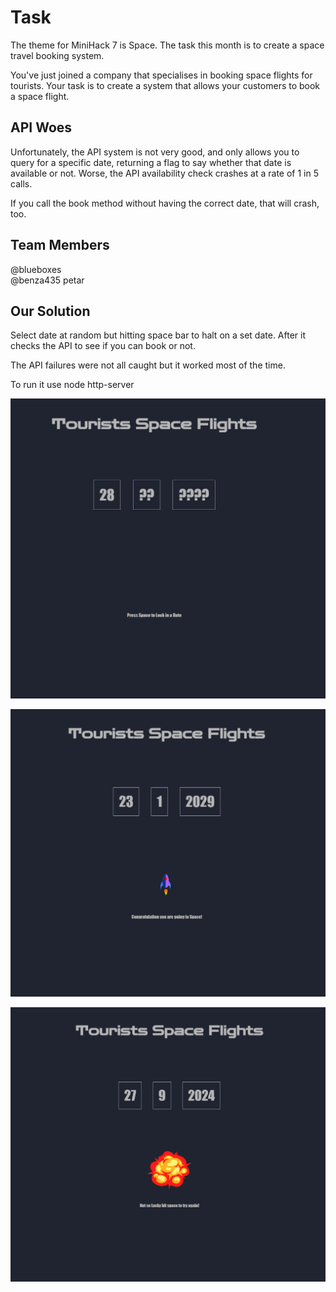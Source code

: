 # Task

The theme for MiniHack 7 is Space.  The task this month is to create a space travel booking system.  

You've just joined a company that specialises in booking space flights for tourists.  Your task is to create a system that allows your customers to book a space flight.

## API Woes

Unfortunately, the API system is not very good, and only allows you to query for a specific date, returning a flag to say whether that date is available or not.  Worse, the API availability check crashes at a rate of 1 in 5 calls.

If you call the book method without having the correct date, that will crash, too.

## Team Members
@blueboxes  
@benza435
petar

## Our Solution 
Select date at random but hitting space bar to halt on a set date. After it checks the API to see if you can book or not.

The API failures were not all caught but it worked most of the time.

To run it use node http-server

![Screenshot](./screenshot_inprogress.jpg "Screenshot")

![Screenshot](./screenshot_success.jpg "Screenshot")

![Screenshot](./screenshot_fail.jpg "Screenshot")



